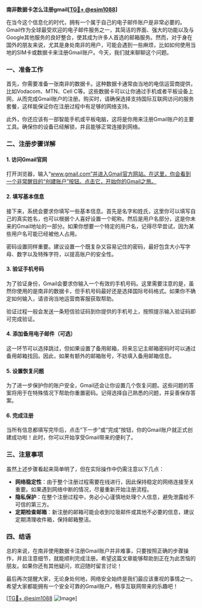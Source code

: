 **南非数据卡怎么注册gmail[[TG💪+ @esim1088](https://t.me/s/esim1088)]**

在当今这个信息化的时代，拥有一个属于自己的电子邮件账户是非常必要的。Gmail作为全球最受欢迎的电子邮件服务之一，其简洁的界面、强大的功能以及与Google其他服务的良好整合，使其成为许多人首选的邮箱服务。然而，对于身在国外的朋友来说，尤其是身处南非的用户，可能会遇到一些麻烦，比如如何使用当地的SIM卡或数据卡来注册Gmail账户。今天，我们就来聊聊这个问题。

### 一、准备工作

首先，你需要准备一张南非的数据卡。这种数据卡通常由当地的电信运营商提供，比如Vodacom、MTN、Cell C等。这些数据卡可以让你通过手机或者平板设备上网，从而完成Gmail账户的注册。购买时，请确保选择支持国际互联网访问的服务套餐，这样能保证你在注册过程中有足够的网络支持。

此外，你还应该有一部智能手机或平板电脑，这将是你用来注册Gmail账户的主要工具。确保你的设备已经解锁，并且能够正常连接到网络。

### 二、注册步骤详解

#### 1. 访问Gmail官网

打开浏览器，输入“www.gmail.com”并进入Gmail官方网站。在这里，你会看到一个非常醒目的“创建账户”按钮。点击它，开始你的Gmail之旅。

#### 2. 填写基本信息

接下来，系统会要求你填写一些基本信息。首先是名字和姓氏，这里你可以填写自己的真实姓名，也可以根据个人喜好设置一个昵称。然后是用户名部分，这是你未来的Gmail地址的一部分。如果你想要一个特定的用户名，记得尽早尝试，因为某些用户名可能已经被他人占用。

密码设置同样重要。建议设置一个既复杂又容易记住的密码，最好包含大小写字母、数字以及特殊字符，以提高账户的安全性。

#### 3. 验证手机号码

为了验证身份，Gmail会要求你输入一个有效的手机号码。这里需要注意的是，虽然你使用的是南非的数据卡，但手机号码最好还是选择国际号码格式。如果你不确定如何输入，请咨询当地运营商客服获取帮助。

验证过程一般会发送一条短信验证码到你提供的手机号上，按照提示输入验证码即可完成验证。

#### 4. 添加备用电子邮件（可选）

这一环节可以选择跳过，但如果设置了备用邮箱，将来忘记主邮箱密码时可以通过备用邮箱找回。因此，如果有额外的邮箱账号，不妨填入备用邮箱信息。

#### 5. 设置恢复问题

为了进一步保护你的账户安全，Gmail还会让你设置几个恢复问题。这些问题的答案将用于在特殊情况下帮助你重置密码。记得选择自己熟悉的问题，并妥善保存答案。

#### 6. 完成注册

当所有信息都填写完毕后，点击“下一步”或“完成”按钮，你的Gmail账户就正式创建成功啦！此时，你可以开始享受Gmail带来的便利了。

### 三、注意事项

虽然上述步骤看起来简单明了，但在实际操作中仍需注意以下几点：

- **网络稳定性**：由于整个注册过程需要在线进行，因此保持稳定的网络连接至关重要。如果遇到网络中断的情况，尽量重新开始注册流程。
- **隐私保护**：在整个注册过程中，务必小心谨慎地处理个人信息，避免泄露给不可信的第三方。
- **定期检查邮箱**：新注册的邮箱可能会收到垃圾邮件或其他不必要的信息，建议定期清理收件箱，保持邮箱整洁。

### 四、结语

总的来说，在南非使用数据卡注册Gmail账户并非难事，只要按照正确的步骤操作，并且注意细节，就能顺利完成注册。希望这篇文章能够帮助到正在为此苦恼的朋友。如果你还有其他疑问，欢迎随时留言讨论！

最后再次提醒大家，无论身处何地，网络安全始终是我们最应该重视的事情之一。希望大家都能拥有一个安全可靠的Gmail账户，畅享互联网带来的乐趣吧！

[[TG💪+ @esim1088](https://t.me/s/esim1088) ![Image](https://i.postimg.cc/4NQfJmqS/Snipaste-2025-05-13-00-14-12.png)]